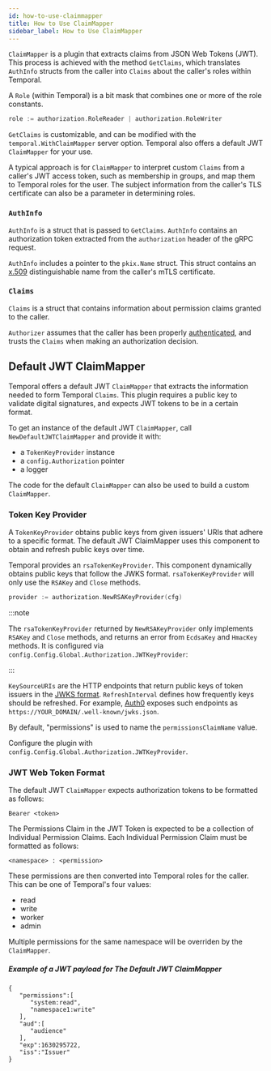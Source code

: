 ```yaml
---
id: how-to-use-claimmapper
title: How to Use ClaimMapper
sidebar_label: How to Use ClaimMapper
---
```


`ClaimMapper` is a plugin that extracts claims from JSON Web Tokens (JWT). This process is achieved with the method `GetClaims`, which translates `AuthInfo` structs from the caller into `Claims` about the caller's roles within Temporal.

A `Role` (within Temporal) is a bit mask that combines one or more of the role constants.

```go
role := authorization.RoleReader | authorization.RoleWriter
```

`GetClaims` is customizable, and can be modified with the `temporal.WithClaimMapper` server option. Temporal also offers a default JWT `ClaimMapper` for your use.

A typical approach is for `ClaimMapper` to interpret custom `Claims` from a caller's JWT access token, such as membership in groups, and map them to Temporal roles for the user. The subject information from the caller's TLS certificate can also be a parameter in determining roles.

### `AuthInfo`

`AuthInfo` is a struct that is passed to `GetClaims`. `AuthInfo` contains an authorization token extracted from the `authorization` header of the gRPC request.

`AuthInfo` includes a pointer to the `pkix.Name` struct. This struct contains an [x.509](https://www.ibm.com/docs/en/ibm-mq/7.5?topic=certificates-distinguished-names) distinguishable name from the caller's mTLS certificate.

### `Claims`

`Claims` is a struct that contains information about permission claims granted to the caller.

`Authorizer` assumes that the caller has been properly [authenticated](/docs/security/authentication), and trusts the `Claims` when making an authorization decision.

## Default JWT ClaimMapper

Temporal offers a default JWT `ClaimMapper` that extracts the information needed to form Temporal `Claims`. This plugin requires a public key to validate digital signatures, and expects JWT tokens to be in a certain format.

To get an instance of the default JWT `ClaimMapper`, call `NewDefaultJWTClaimMapper` and provide it with:

- a `TokenKeyProvider` instance
- a `config.Authorization` pointer
- a logger

The code for the default `ClaimMapper` can also be used to build a custom `ClaimMapper`.

### Token Key Provider

A `TokenKeyProvider` obtains public keys from given issuers' URIs that adhere to a specific format. The default JWT ClaimMapper uses this component to obtain and refresh public keys over time.

Temporal provides an `rsaTokenKeyProvider`. This component dynamically obtains public keys that follow the JWKS format. `rsaTokenKeyProvider` will only use the `RSAKey` and `Close` methods.

```go
provider := authorization.NewRSAKeyProvider(cfg)
```

:::note

The `rsaTokenKeyProvider` returned by `NewRSAKeyProvider` only implements `RSAKey` and `Close` methods, and returns an error from `EcdsaKey` and `HmacKey` methods. It is configured via `config.Config.Global.Authorization.JWTKeyProvider`:

<!--SNIPSTART temporal-common-service-config-jwtkeyprovider-->
<!--SNIPEND-->

:::

`KeySourceURIs` are the HTTP endpoints that return public keys of token issuers in the [JWKS format](https://tools.ietf.org/html/rfc7517).
`RefreshInterval` defines how frequently keys should be refreshed.
For example, [Auth0](https://auth0.com/) exposes such endpoints as `https://YOUR_DOMAIN/.well-known/jwks.json`.

By default, "permissions" is used to name the `permissionsClaimName` value.

Configure the plugin with `config.Config.Global.Authorization.JWTKeyProvider`.

### JWT Web Token Format

The default JWT `ClaimMapper` expects authorization tokens to be formatted as follows:

```
Bearer <token>
```

The Permissions Claim in the JWT Token is expected to be a collection of Individual Permission Claims. Each Individual Permission Claim must be formatted as follows:

```
<namespace> : <permission>
```

These permissions are then converted into Temporal roles for the caller. This can be one of Temporal's four values:

- read
- write
- worker
- admin

Multiple permissions for the same namespace will be overriden by the `ClaimMapper`.

##### Example of a JWT payload for The Default JWT ClaimMapper

```
{
   "permissions":[
      "system:read",
      "namespace1:write"
   ],
   "aud":[
      "audience"
   ],
   "exp":1630295722,
   "iss":"Issuer"
}
```
